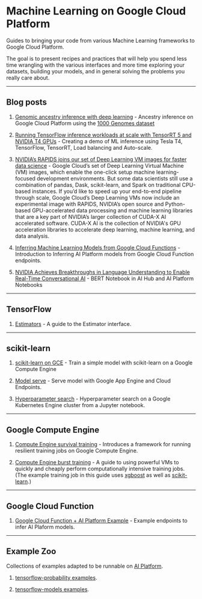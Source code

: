 # Machine Learning on Google Cloud Platform

Guides to bringing your code from various Machine Learning frameworks
to Google Cloud Platform.

The goal is to present recipes and practices that will help you spend
less time wrangling with the various interfaces and more time exploring your
datasets, building your models, and in general solving the problems you
really care about.

- - -

## Blog posts

1. [Genomic ancestry inference with deep learning](https://cloud.google.com/blog/big-data/2017/09/genomic-ancestry-inference-with-deep-learning) - Ancestry inference on Google Cloud Platform using the [1000 Genomes dataset](https://cloud.google.com/genomics/data/1000-genomes)

2. [Running TensorFlow inference workloads at scale with TensorRT 5 and NVIDIA T4 GPUs](https://cloud.google.com/blog/products/ai-machine-learning/running-tensorflow-inference-workloads-at-scale-with-tensorrt-5-and-nvidia-t4-gpus) - Creating a demo of ML inference using Tesla T4, TensorFlow, TensorRT, Load balancing and Auto-scale.

3. [NVIDIA’s RAPIDS joins our set of Deep Learning VM images for faster data science](https://cloud.google.com/blog/products/ai-machine-learning/nvidias-rapids-joins-our-set-of-deep-learning-vm-images-for-faster-data-science) - Google Cloud’s set of Deep Learning Virtual Machine (VM) images, which enable the one-click setup machine learning-focused development environments. But some data scientists still use a combination of pandas, Dask, scikit-learn, and Spark on traditional CPU-based instances. If you’d like to speed up your end-to-end pipeline through scale, Google Cloud’s Deep Learning VMs now include an experimental image with RAPIDS, NVIDIA’s open source and Python-based GPU-accelerated data processing and machine learning libraries that are a key part of NVIDIA’s larger collection of CUDA-X AI accelerated software. CUDA-X AI is the collection of NVIDIA's GPU acceleration libraries to accelerate deep learning, machine learning, and data analysis.

4. [Inferring Machine Learning Models from Google Cloud Functions](https://cloud.google.com/blog/products/ai-machine-learning/TBD) - Introduction to Inferring AI Platform models from Google Cloud Function endpoints.

4. [NVIDIA Achieves Breakthroughs in Language Understanding to Enable Real-Time Conversational AI](https://nvidianews.nvidia.com/news/nvidia-achieves-breakthroughs-in-language-understandingto-enable-real-time-conversational-ai?ncid=so-elev-49597#cid=organicSocial_en-us_Elevate_Deep-Learning-AI-for-Developers-DL13) - BERT Notebook in AI Hub and AI Platform Notebooks

- - -

## TensorFlow

1. [Estimators](tutorials/tensorflow/tf-estimators.ipynb) - A guide to the Estimator
   interface.


- - -

## scikit-learn

1. [scikit-learn on GCE](tutorials/sklearn/titanic) - Train a simple model with scikit-learn on a Google Compute Engine

2. [Model serve](tutorials/sklearn/gae_serve) - Serve model with Google App Engine and Cloud Endpoints.

3. [Hyperparameter search](tutorials/sklearn/hpsearch) - Hyperparameter search on a Google Kubernetes Engine cluster from a Jupyter notebook.

- - -

## Google Compute Engine

1. [Compute Engine survival training](gce/survival-training/README.md) - Introduces a framework for running resilient training jobs on Google Compute Engine.

2. [Compute Engine burst training](gce/burst-training/README.md) - A guide to
   using powerful VMs to quickly and cheaply perform computationally intensive
   training jobs. (The example training job in this guide uses
   [xgboost](https://github.com/dmlc/xgboost) as well as
   [scikit-learn](http://scikit-learn.org/stable/).)

- - -

## Google Cloud Function

1. [Google Cloud Function + AI Platform Example](gcf/gcf-ai-platform-example/README.md) - Example endpoints to infer AI Plaform models.

- - -

## Example Zoo

Collections of examples adapted to be runnable on [AI Platform](https://cloud.google.com/ai-platform/).

1. [tensorflow-probability examples](/example_zoo/tensorflow/probability).

1. [tensorflow-models examples](/example_zoo/tensorflow/models).

